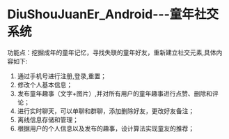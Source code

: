 # DiuShouJuanEr_Android---童年社交系统
功能点：挖掘成年的童年记忆，寻找失联的童年好友，重新建立社交元素,具体内容如下:	
1)	通过手机号进行注册,登录,重置；	
2)	修改个人基本信息；		
3)	发布童年趣事（文字+图片）,并对所有用户的童年趣事进行点赞、删除和评论；		
4)	进行实时聊天，可以单聊和群聊，添加删除好友，更改好友备注；			
5)	离线信息存储和管理；			
6)	根据用户的个人信息以及发布的趣事，设计算法实现童友的推荐；			

